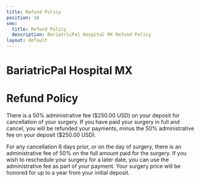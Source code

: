 ```yaml
---
title: Refund Policy
position: 16
seo:
  title: Refund Policy
  description: BariatricPal Hospital MX Refund Policy
layout: default
---
```


<div class='wrap'>
  <div class='section u-py6'>
    <div class='section-row'>
      <div class='section-chunk u-size5of13 u-px4 u-mAuto u-sm-size10of12 u-sm-alignCenter u-sm-clear'>
        <h1 class='u-mt1'>
          <strong>
            BariatricPal Hospital MX
          </strong>
        </h1>
        <h1 class='u-textPrimary'>
          Refund Policy
        </h1>
      </div>
      <div class='section-chunk u-size8of13 u-px4 u-sm-sizeFull u-sm-mt3'>
        <div class='article'>
          <p>
            There is a 50% administrative fee ($250.00 USD) on your deposit for cancellation of your surgery. If you have paid your surgery in full and cancel, you will be refunded your payments, minus the 50% administrative fee on your deposit ($250.00 USD).
          </p>
          <p>
            For any cancellation 6 days prior, or on the day of surgery, there is an administrative fee of 50% on the full amount paid for the surgery. If you wish to reschedule your surgery for a later date, you can use the administrative fee as part of your payment. Your surgery price will be honored for up to a year from your initial deposit.
          </p>
        </div>
      </div>
    </div>
  </div>
</div>

